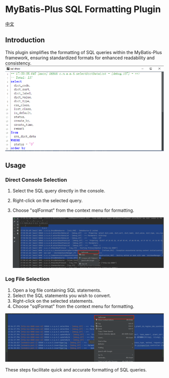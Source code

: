 # MyBatis-Plus SQL Formatting Plugin
[中文](readme.md#简介)
## Introduction

This plugin simplifies the formatting of SQL queries within the MyBatis-Plus framework, ensuring standardized formats for enhanced readability and consistency.
<img src="img/1.png" >

## Usage

### Direct Console Selection

1. Select the SQL query directly in the console.
2. Right-click on the selected query.
3. Choose "sqlFormat" from the context menu for formatting.

   <img src="img/2.png">
 
### Log File Selection

1. Open a log file containing SQL statements.
2. Select the SQL statements you wish to convert.
3. Right-click on the selected statements.
4. Choose "sqlFormat" from the context menu for formatting.

<img src="img/3.png">

These steps facilitate quick and accurate formatting of SQL queries.
